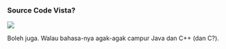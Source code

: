 ### Source Code Vista?

![](http://i29.tinypic.com/10gidzr.jpg)

Boleh juga. Walau bahasa-nya agak-agak campur Java dan C++ (dan C?).

<!-- METADATA: {"time": "2008-04-06 17:22:38", "title": "Source Code Vista?"} -->
